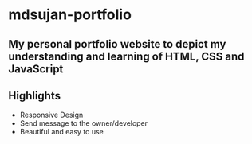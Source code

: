 # mdsujan-portfolio
## My personal portfolio website to depict my understanding and learning of HTML, CSS and JavaScript
## Highlights
- Responsive Design
- Send message to the owner/developer
- Beautiful and easy to use
